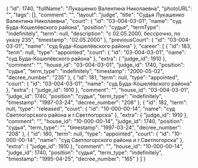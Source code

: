 {
    "id": 1740,
    "fullName": "Лукашенко Валентина Николаевна",
    "photoURL": "",
    "tags": [],
    "comment": "",
    "layout": "judge",
    "title": "Судья Лукашенко Валентина Николаевна",
    "court": {
        "id": "03-004-03-01",
        "name": "суд Буда-Кошелёвского района",
        "position": "судья",
        "termType": "indefinitely",
        "term": null,
        "description": "c 02.05.2000, бессрочно, по указу 235",
        "timestamp": "02.05.2000"
    },
    "previousCourt": {
        "id": "03-004-03-01",
        "name": "суд Буда-Кошелёвского района"
    },
    "career": [
        {
            "id": 183,
            "term": null,
            "type": "appointed",
            "court": {
                "id": "03-004-03-01",
                "name": "суд Буда-Кошелёвского района"
            },
            "extra": {
                "judge_id": 1910
            },
            "comment": "",
            "house_id": "03-004-03-01",
            "judge_id": 1740,
            "position": "судья",
            "term_type": "indefinitely",
            "timestamp": "2000-05-02",
            "decree_number": "235"
        },
        {
            "id": 181,
            "term": null,
            "type": "appointed",
            "court": {
                "id": "03-004-03-01",
                "name": "суд Буда-Кошелёвского района"
            },
            "extra": {
                "judge_id": 1910
            },
            "comment": "",
            "house_id": "03-004-03-01",
            "judge_id": 1740,
            "position": "судья",
            "term_type": "indefinitely",
            "timestamp": "1997-03-24",
            "decree_number": "208"
        },
        {
            "id": 182,
            "term": null,
            "type": "released",
            "court": {
                "id": "10-000-00-14",
                "name": "суд Светлогорского района и г.Светлогорска"
            },
            "extra": {
                "judge_id": 1910
            },
            "comment": "",
            "house_id": "10-000-00-14",
            "judge_id": 1740,
            "position": "судья",
            "term_type": "",
            "timestamp": "1997-03-24",
            "decree_number": "208"
        },
        {
            "id": 180,
            "term": null,
            "type": "appointed",
            "court": {
                "id": "10-000-00-14",
                "name": "суд Светлогорского района и г.Светлогорска"
            },
            "extra": {
                "judge_id": 1910
            },
            "comment": "",
            "house_id": "10-000-00-14",
            "judge_id": 1740,
            "position": "судья",
            "term_type": "indefinitely",
            "timestamp": "1995-04-25",
            "decree_number": "165"
        }
    ]
}